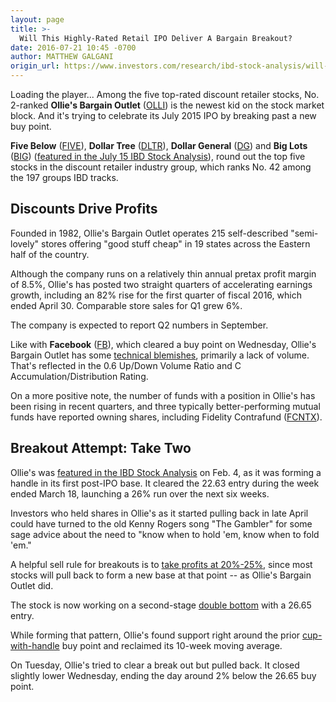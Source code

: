 ```yaml
---
layout: page
title: >-
  Will This Highly-Rated Retail IPO Deliver A Bargain Breakout?
date: 2016-07-21 10:45 -0700
author: MATTHEW GALGANI
origin_url: https://www.investors.com/research/ibd-stock-analysis/will-this-highly-rated-retail-ipo-deliver-a-bargain-breakout/
---
```





Loading the player...
Among the five top-rated discount retailer stocks, No. 2-ranked **Ollie's Bargain Outlet** ([OLLI](https://research.investors.com/quote.aspx?symbol=OLLI)) is the newest kid on the stock market block. And it's trying to celebrate its July 2015 IPO by breaking past a new buy point.


**Five Below** ([FIVE](https://research.investors.com/quote.aspx?symbol=FIVE)), **Dollar Tree** ([DLTR](https://research.investors.com/quote.aspx?symbol=DLTR)), **Dollar General** ([DG](https://research.investors.com/quote.aspx?symbol=DG)) and **Big Lots** ([BIG](https://research.investors.com/quote.aspx?symbol=BIG)) ([featured in the July 15 IBD Stock Analysis](https://www.investors.com/research/ibd-stock-analysis/discount-retailer-big-lots-vs-rivals-five-below-dollar-tree)), round out the top five stocks in the discount retailer industry group, which ranks No. 42 among the 197 groups IBD tracks.


Discounts Drive Profits
-----------------------


Founded in 1982, Ollie's Bargain Outlet operates 215 self-described "semi-lovely" stores offering "good stuff cheap" in 19 states across the Eastern half of the country.


Although the company runs on a relatively thin annual pretax profit margin of 8.5%, Ollie's has posted two straight quarters of accelerating earnings growth, including an 82% rise for the first quarter of fiscal 2016, which ended April 30. Comparable store sales for Q1 grew 6%.


The company is expected to report Q2 numbers in September.


Like with **Facebook** ([FB](https://research.investors.com/quote.aspx?symbol=FB)), which cleared a buy point on Wednesday, Ollie's Bargain Outlet has some [technical blemishes](https://www.investors.com/research/ibd-stock-analysis/facebook-setting-up-ahead-of-q2-earnings-but-with-blemishes/), primarily a lack of volume. That's reflected in the 0.6 Up/Down Volume Ratio and C Accumulation/Distribution Rating.


On a more positive note, the number of funds with a position in Ollie's has been rising in recent quarters, and three typically better-performing mutual funds have reported owning shares, including Fidelity Contrafund ([FCNTX](https://research.investors.com/quote.aspx?symbol=FCNTX)).


Breakout Attempt: Take Two
--------------------------


Ollie's was [featured in the IBD Stock Analysis](http://education.investors.com/ibd-stock-analysis/020416-792065-ipo-watch-will-ollies-prove-a-long-term-bargain-for-investors.aspx) on Feb. 4, as it was forming a handle in its first post-IPO base. It cleared the 22.63 entry during the week ended March 18, launching a 26% run over the next six weeks.


Investors who held shares in Ollie's as it started pulling back in late April could have turned to the old Kenny Rogers song "The Gambler" for some sage advice about the need to "know when to hold 'em, know when to fold 'em."


A helpful sell rule for breakouts is to [take profits at 20%-25%](http://education.investors.com/lesson.aspx?id=739143&sourceid=735788), since most stocks will pull back to form a new base at that point -- as Ollie's Bargain Outlet did.


The stock is now working on a second-stage [double bottom](http://education.investors.com/lesson.aspx?id=736315&sourceid=735787&page=2) with a 26.65 entry.


While forming that pattern, Ollie's found support right around the prior [cup-with-handle](http://education.investors.com/lesson.aspx?id=736315&sourceid=735787) buy point and reclaimed its 10-week moving average.


On Tuesday, Ollie's tried to clear a break out but pulled back. It closed slightly lower Wednesday, ending the day around 2% below the 26.65 buy point.





